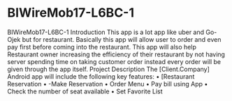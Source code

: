# BIWireMob17-L6BC-1
BIWireMob17-L6BC-1
Introduction
This app is a Iot app like uber and Go-Ojek but for restaurant. Basically this app will allow user to order and even pay first before coming into the restaurant. This app will also help Restaurant owner increasing the efficiency of their restaurant by not having server spending time on taking customer order instead every order will be given through the app itself.
Project Description
The [Client.Company] Android app will include the following key features:
•	[Restaurant Reservation
•	-Make Reservation
•	Order Menu
•	Pay bill using App
•	Check the number of seat available
•	Set Favorite List
